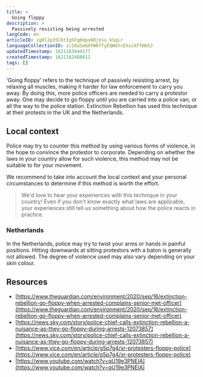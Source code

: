 ```yaml
---
title: >
  Going floppy
description: >
  Passively resisting being arrested
langCode: en
articleID: zg8l2p35CbtIgSFg0dpxO8jVsu_kSqLr
languageCollectionID: zc10aSe6XFW6ffyEQWGYcEhxiXFTH6XJ
updatedTimestamp: 1621163444177
createdTimestamp: 1621162488611
tags: []
---
```


‘Going floppy’ refers to the technique of passively resisting arrest, by relaxing all muscles, making it harder for law enforcement to carry you away. By doing this, more police officers are needed to carry a protestor away. One may decide to go floppy until you are carried into a police van, or all the way to the police station. Extinction Rebellion has used this technique at their protests in the UK and the Netherlands.

## Local context

Police may try to counter this method by using various forms of violence, in the hope to convince the protestor to corporate. Depending on whether the laws in your country allow for such violence, this method may not be suitable to for your movement.

We recommend to take into account the local context and your personal circumstances to determine if this method is worth the effort.

> We'd love to hear your experiences with this technique in your country! Even if you don't know exactly what laws are applicable, your experiences still tell us something about how the police reacts in practice.

### Netherlands

In the Netherlands, police may try to twist your arms or hands in painful positions. Hitting downwards at sitting protestors with a baton is generally not allowed. The degree of violence used may also vary depending on your skin colour.

## Resources

-   [https://www.theguardian.com/environment/2020/sep/16/extinction-rebellion-go-floppy-when-arrested-complains-senior-met-officer](https://www.theguardian.com/environment/2020/sep/16/extinction-rebellion-go-floppy-when-arrested-complains-senior-met-officer)
-   [https://news.sky.com/story/police-chief-calls-extinction-rebellion-a-nuisance-as-they-go-floppy-during-arrests-12073857](https://news.sky.com/story/police-chief-calls-extinction-rebellion-a-nuisance-as-they-go-floppy-during-arrests-12073857)
-   [https://www.vice.com/en/article/g5p7g4/xr-protesters-floppy-police](https://www.vice.com/en/article/g5p7g4/xr-protesters-floppy-police)
-   [https://www.youtube.com/watch?v=qU19e3PNElA](https://www.youtube.com/watch?v=qU19e3PNElA)